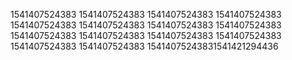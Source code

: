 1541407524383
1541407524383
1541407524383
1541407524383
1541407524383
1541407524383
1541407524383
1541407524383
1541407524383
1541407524383
1541407524383
1541407524383
1541407524383
1541407524383
15414075243831541421294436